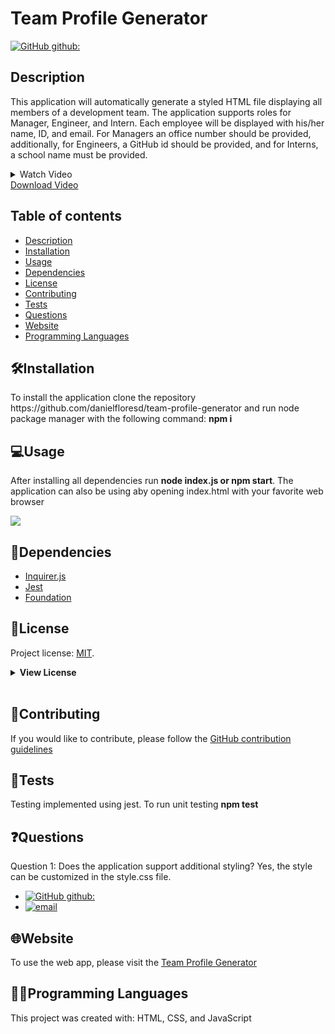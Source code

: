 # Team Profile Generator

[![GitHub github:](https://img.shields.io/badge/license-MIT-blue.svg)](https://choosealicense.com/licenses/mit)
## Description   
<p>This application will automatically generate a styled HTML file displaying all members of a development team. The application supports roles for Manager, Engineer, and Intern. Each employee will be displayed with his/her name, ID, and email. For Managers an office number should be provided, additionally, for Engineers, a GitHub id should be provided, and for Interns, a school name must be provided.

<details>
<summary>Watch Video</summary>
<video controls autoplay>
  <source src="./assets/images/video.mp4" type="video/mp4" width="640" height="480">
</video> 
</details>
<a href="./assets/images/video.mp4">Download Video</a>

## Table of contents

  * [Description](#description)
  * [Installation](#🛠️installation)
  * [Usage](#💻usage)
  * [Dependencies](#🧩dependencies)
  * [License](#📛license)
  * [Contributing](#🤝contributing)
  * [Tests](#📃tests)
  * [Questions](#❓questions)
  * [Website](#🌐website)
  * [Programming Languages](#👨‍💻programming-languages)

## 🛠️Installation    
<p>To install the application clone the repository https://github.com/danielfloresd/team-profile-generator and run node package manager with the following command: <strong>npm i</strong>    
</p>      

## 💻Usage    
<p>After installing all dependencies run <strong>node index.js or npm start</strong>. The application can also be using aby opening index.html with your favorite web browser
</p>
<img src="./assets/images/screenshot.PNG"><img>  

## 🧩Dependencies   
* [Inquirer.js](https://www.npmjs.com/package/inquirer)
* [Jest](https://www.npmjs.com/package/jest)
* [Foundation](https://get.foundation/)

## 📛License    
Project license: [MIT](https://choosealicense.com/licenses/mit).     

<details><summary><b>View License</b></summary>MIT License

Copyright (c) 2022 Daniel Flores D

Permission is hereby granted, free of charge, to any person obtaining a copy
of this software and associated documentation files (the "Software"), to deal
in the Software without restriction, including without limitation the rights
to use, copy, modify, merge, publish, distribute, sublicense, and/or sell
copies of the Software, and to permit persons to whom the Software is
furnished to do so, subject to the following conditions:

The above copyright notice and this permission notice shall be included in all
copies or substantial portions of the Software.

THE SOFTWARE IS PROVIDED "AS IS", WITHOUT WARRANTY OF ANY KIND, EXPRESS OR
IMPLIED, INCLUDING BUT NOT LIMITED TO THE WARRANTIES OF MERCHANTABILITY,
FITNESS FOR A PARTICULAR PURPOSE AND NONINFRINGEMENT. IN NO EVENT SHALL THE
AUTHORS OR COPYRIGHT HOLDERS BE LIABLE FOR ANY CLAIM, DAMAGES OR OTHER
LIABILITY, WHETHER IN AN ACTION OF CONTRACT, TORT OR OTHERWISE, ARISING FROM,
OUT OF OR IN CONNECTION WITH THE SOFTWARE OR THE USE OR OTHER DEALINGS IN THE
SOFTWARE.
</details></br>   
       
## 🤝Contributing    
If you would like to contribute, please follow the [GitHub contribution guidelines](https://github.com/github/docs/blob/main/CONTRIBUTING.md)   
      
## 📃Tests    
Testing implemented using jest. To run unit testing <strong>npm test</strong>
      
## ❓Questions   
<p> Question 1: Does the application support additional styling? Yes, the style can be customized in the style.css file.
</p>

* [![GitHub github:](https://img.shields.io/badge/github:-danielfloresd-black.svg)](https://github.com/danielfloresd)   
* [![email](https://img.shields.io/badge/email:-daniel.flor3s.d@gmail.com-blue.svg)](mailto:daniel.flor3s.d@gmail.com)    
        
## 🌐Website    
To use the web app, please visit the [Team Profile Generator](https://danielfloresd.github.io/team-profile-generator/)  

## 👨‍💻Programming Languages    
This project was created with: HTML, CSS, and JavaScript   

<!-- <b>User Story</b>
AS A manager
I WANT to generate a webpage that displays my team's basic info
SO THAT I have quick access to their emails and GitHub profiles

<b>Acceptance Criteria</b>
GIVEN a command-line application that accepts user input
WHEN I am prompted for my team members and their information
THEN an HTML file is generated that displays a nicely formatted team roster based on user input
WHEN I click on an email address in the HTML
THEN my default email program opens and populates the TO field of the email with the address
WHEN I click on the GitHub username
THEN that GitHub profile opens in a new tab
WHEN I start the application
THEN I am prompted to enter the team manager’s name, employee ID, email address, and office number
WHEN I enter the team manager’s name, employee ID, email address, and office number
THEN I am presented with a menu with the option to add an engineer or an intern or to finish building my team
WHEN I select the engineer option
THEN I am prompted to enter the engineer’s name, ID, email, and GitHub username, and I am taken back to the menu
WHEN I select the intern option
THEN I am prompted to enter the intern’s name, ID, email, and school, and I am taken back to the menu
WHEN I decide to finish building my team
THEN I exit the application, and the HTML is generated

</p>    -->
      
